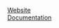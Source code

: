 [Website](http://sites.bxmc.poly.edu/~janinasoriano/WebDev/Midterm/)
<br/>
[Documentation](http://janinasoriano.tumblr.com/tagged/midterm)
